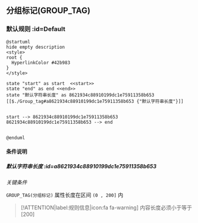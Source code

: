 ## 分组标记(GROUP_TAG) <!-- {docsify-ignore-all} -->

   

### 默认规则 :id=Default

```plantuml
@startuml
hide empty description
<style>
root {
  HyperlinkColor #42b983
}
</style>

state "start" as start  <<start>>
state "end" as end <<end>>
state "默认字符串长度" as 8621934c88910199dc1e75911358b653 [[$./Group_tag#a8621934c88910199dc1e75911358b653 {"默认字符串长度"}]]


start --> 8621934c88910199dc1e75911358b653 
8621934c88910199dc1e75911358b653 --> end 


@enduml
```

#### 条件说明

##### 默认字符串长度 :id=a8621934c88910199dc1e75911358b653


*关键条件*


`GROUP_TAG(分组标记)` 属性长度在区间 `(0 , 200]` 内

> [!ATTENTION|label:规则信息|icon:fa fa-warning]
> 内容长度必须小于等于[200]







